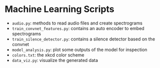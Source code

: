 # Machine Learning Scripts

+ `audio.py`: methods to read audio files and create spectrograms
+ `train_convnet_features.py`: contains an auto encoder to embed spectrograms
+ `train_silence_detector.py`: contains a silence detector based on the convnet
+ `model_analysis.py`: plot some outputs of the model for inspection
+ `colors.txt`: the xkcd color scheme
+ `data_viz.py`: visualize the generated data 